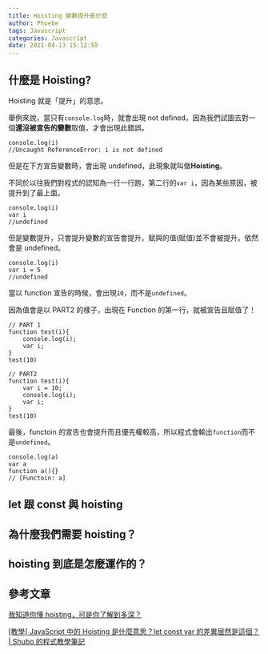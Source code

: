 ```yaml
---
title: Hoisting 變數提升是什麼
author: Phoebe
tags: Javascript
categories: Javascript
date: 2021-04-13 15:12:59
---
```


## 什麼是 Hoisting?

Hoisting 就是「提升」的意思。

舉例來說，當只有`console.log`時，就會出現 not defined，因為我們試圖去對一個**還沒被宣告的變數**取值，才會出現此錯誤。

<!--more-->

```javascript=
console.log(i)
//Uncaught ReferenceError: i is not defined
```

但是在下方宣告變數時，會出現 undefined，此現象就叫做**Hoisting**。

不同於以往我們對程式的認知為一行一行跑，第二行的`var i`，因為某些原因，被提升到了最上面。

```javascript=
console.log(i)
var i
//undefined
```

但是變數提升，只會提升變數的宣告會提升。賦與的值(賦值)並不會被提升。依然會是 undefined。

```javascript=
console.log(i)
var i = 5
//undefined
```

當以 function 宣告的時候，會出現`10`，而不是`undefined`。

因為值會是以 PART2 的樣子，出現在 Function 的第一行，就被宣告且賦值了！

```javascript=
// PART 1
function test(i){
    console.log(i);
    var i;
}
test(10)

// PART2
function test(i){
    var i = 10;
    console.log(i);
    var i;
}
test(10)
```

最後，functoin 的宣告也會提升而且優先權較高，所以程式會輸出`function`而不是`undefined`。

```javascript=
console.log(a)
var a
function a(){}
// [Functoin: a]
```

## let 跟 const 與 hoisting

## 為什麼我們需要 hoisting？

## hoisting 到底是怎麼運作的？

## 參考文章

[我知道你懂 hoisting，可是你了解到多深？](https://blog.techbridge.cc/2018/11/10/javascript-hoisting/)

[[教學] JavaScript 中的 Hoisting 是什麼意思？let const var 的差異居然是這個？ | Shubo 的程式教學筆記](https://shubo.io/javascript-hoisting/)
